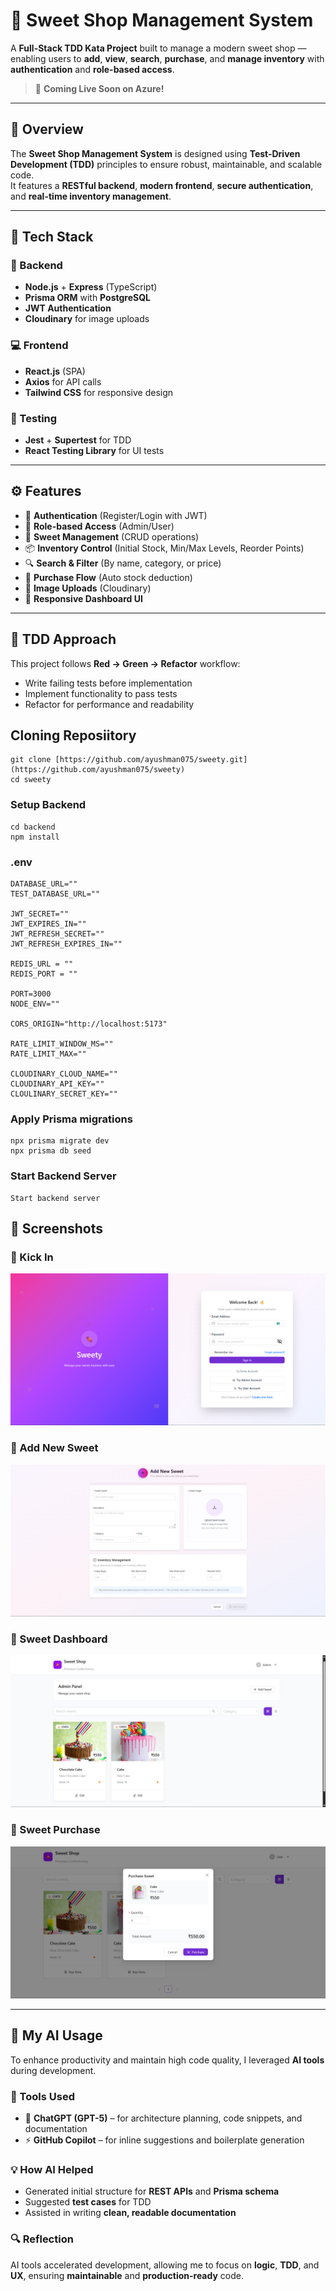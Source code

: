 # 🍬 Sweet Shop Management System

A **Full-Stack TDD Kata Project** built to manage a modern sweet shop — enabling users to **add**, **view**, **search**, **purchase**, and **manage inventory** with **authentication** and **role-based access**.

> 🚀 **Coming Live Soon on Azure!**

---

## 🧠 Overview

The **Sweet Shop Management System** is designed using **Test-Driven Development (TDD)** principles to ensure robust, maintainable, and scalable code.  
It features a **RESTful backend**, **modern frontend**, **secure authentication**, and **real-time inventory management**.

---

## 🧱 Tech Stack

### 🧠 Backend
- **Node.js** + **Express** (TypeScript)
- **Prisma ORM** with **PostgreSQL**
- **JWT Authentication**
- **Cloudinary** for image uploads

### 💻 Frontend
- **React.js** (SPA)
- **Axios** for API calls
- **Tailwind CSS** for responsive design

### 🧪 Testing
- **Jest** + **Supertest** for TDD
- **React Testing Library** for UI tests

---

## ⚙️ Features

- 🔐 **Authentication** (Register/Login with JWT)
- 👥 **Role-based Access** (Admin/User)
- 🍰 **Sweet Management** (CRUD operations)
- 📦 **Inventory Control** (Initial Stock, Min/Max Levels, Reorder Points)
- 🔍 **Search & Filter** (By name, category, or price)
- 🛒 **Purchase Flow** (Auto stock deduction)
- 📸 **Image Uploads** (Cloudinary)
- 🧠 **Responsive Dashboard UI**

---

## 🧪 TDD Approach

This project follows **Red → Green → Refactor** workflow:
- Write failing tests before implementation
- Implement functionality to pass tests
- Refactor for performance and readability


## Cloning Reposiitory
```
git clone [https://github.com/ayushman075/sweety.git](https://github.com/ayushman075/sweety)
cd sweety
```
### Setup Backend
```
cd backend
npm install

```

### .env
```
DATABASE_URL=""
TEST_DATABASE_URL=""

JWT_SECRET=""
JWT_EXPIRES_IN=""
JWT_REFRESH_SECRET=""
JWT_REFRESH_EXPIRES_IN=""

REDIS_URL = ""
REDIS_PORT = ""

PORT=3000
NODE_ENV=""

CORS_ORIGIN="http://localhost:5173"

RATE_LIMIT_WINDOW_MS=""
RATE_LIMIT_MAX=""

CLOUDINARY_CLOUD_NAME=""
CLOUDINARY_API_KEY=""
CLOULINARY_SECRET_KEY=""
```

### Apply Prisma migrations
```
npx prisma migrate dev
npx prisma db seed
```
### Start Backend Server
```
Start backend server
```

## 📸 Screenshots

### 🧁 Kick In
![Login](./screenshots/login.png)

### 🧁 Add New Sweet
![Add New Sweet](./screenshots/add-sweet.png)

### 🍰 Sweet Dashboard
![Sweet Dashboard](./screenshots/sweet-dashboard.png)

### 🍰 Sweet Purchase
![Sweet Purchase](./screenshots/purchase.png)

---

## 🧠 My AI Usage

To enhance productivity and maintain high code quality, I leveraged **AI tools** during development.

### 🧰 Tools Used
- 🤖 **ChatGPT (GPT-5)** – for architecture planning, code snippets, and documentation  
- ⚡ **GitHub Copilot** – for inline suggestions and boilerplate generation

### 💡 How AI Helped
- Generated initial structure for **REST APIs** and **Prisma schema**  
- Suggested **test cases** for TDD  
- Assisted in writing **clean, readable documentation**

### 🔍 Reflection
AI tools accelerated development, allowing me to focus on **logic**, **TDD**, and **UX**, ensuring **maintainable** and **production-ready** code.

